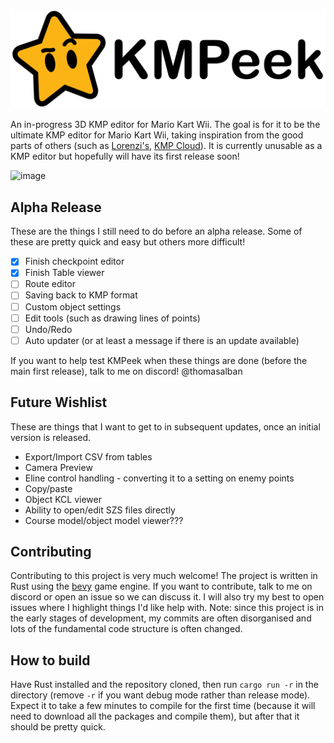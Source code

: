 ![logo_banner](https://github.com/ThomasAlban/kmpeek/blob/main/assets/logos/logo_banner.svg)

An in-progress 3D KMP editor for Mario Kart Wii. The goal is for it to be the ultimate KMP editor for Mario Kart Wii, taking inspiration from the good parts of others (such as [Lorenzi's](https://github.com/hlorenzi/kmp-editor), [KMP Cloud](https://wiki.tockdom.com/wiki/KMP_Cloud)). It is currently unusable as a KMP editor but hopefully will have its first release soon!

<img width="1412" alt="image" src="https://github.com/ThomasAlban/kmpeek/assets/98399119/ee13fe41-3acb-4912-82eb-7e187417220b">

## Alpha Release

These are the things I still need to do before an alpha release. Some of these are pretty quick and easy but others more difficult!

- [x] Finish checkpoint editor
- [x] Finish Table viewer
- [ ] Route editor
- [ ] Saving back to KMP format
- [ ] Custom object settings
- [ ] Edit tools (such as drawing lines of points)
- [ ] Undo/Redo
- [ ] Auto updater (or at least a message if there is an update available)

If you want to help test KMPeek when these things are done (before the main first release), talk to me on discord! @thomasalban

## Future Wishlist

These are things that I want to get to in subsequent updates, once an initial version is released.

- Export/Import CSV from tables
- Camera Preview
- Eline control handling - converting it to a setting on enemy points
- Copy/paste
- Object KCL viewer
- Ability to open/edit SZS files directly
- Course model/object model viewer???

## Contributing

Contributing to this project is very much welcome! The project is written in Rust using the [bevy](https://github.com/bevyengine/bevy) game engine. If you want to contribute, talk to me on discord or open an issue so we can discuss it. I will also try my best to open issues where I highlight things I'd like help with. Note: since this project is in the early stages of development, my commits are often disorganised and lots of the fundamental code structure is often changed.

## How to build

Have Rust installed and the repository cloned, then run `cargo run -r` in the directory (remove `-r` if you want debug mode rather than release mode).
Expect it to take a few minutes to compile for the first time (because it will need to download all the packages and compile them), but after that it should be pretty quick.
